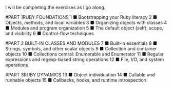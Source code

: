 I will be completing the exercises as I go along. 

#PART 1RUBY FOUNDATIONS 
  1 ■ Bootstrapping your Ruby literacy 
  2 ■ Objects, methods, and local variables 
  3 ■ Organizing objects with classes 
  4 ■ Modules and program organization 
  5 ■ The default object (self), scope, and visibility 
  6 ■ Control-flow techniques 

#PART 2 BUILT-IN CLASSES AND MODULES 
  7 ■ Built-in essentials 
  8 ■ Strings, symbols, and other scalar objects 
  9 ■ Collection and container objects 
  10 ■ Collections central: Enumerable and Enumerator 
  11 ■ Regular expressions and regexp-based string operations 
  12 ■ File, I/O, and system operations 

#PART 3RUBY DYNAMICS 
  13 ■ Object individuation 
  14 ■ Callable and runnable objects 
  15 ■ Callbacks, hooks, and runtime introspection 
